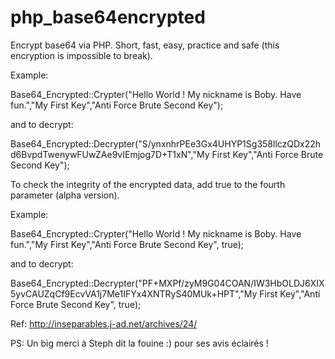 # php_base64encrypted
Encrypt base64 via PHP. Short, fast, easy, practice and safe (this encryption is impossible to break).

Example: 

Base64_Encrypted::Crypter("Hello World ! My nickname is Boby. Have fun.","My First Key","Anti Force Brute Second Key");
 
 and to decrypt:
 
Base64_Encrypted::Decrypter("S/ynxnhrPEe3Gx4UHYP1Sg358llczQDx22hd6BvpdTwenywFUwZAe9vIEmjog7D+T1xN","My First Key","Anti Force Brute Second Key");
 
 To check the integrity of the encrypted data, add true to the fourth parameter (alpha version).
 
Example:
 
Base64_Encrypted::Crypter("Hello World ! My nickname is Boby. Have fun.","My First Key","Anti Force Brute Second Key", true);

and to decrypt:

Base64_Encrypted::Decrypter("PF+MXPf/zyM9G04COAN/IW3HbOLDJ6XIX5yvCAUZqCf9EcvVA1j7Me1IFYx4XNTRyS40MUk+HPT","My First Key","Anti Force Brute Second Key", true);


Ref: http://inseparables.j-ad.net/archives/24/

PS: Un big merci à Steph dit la fouine :) pour ses avis éclairés !
